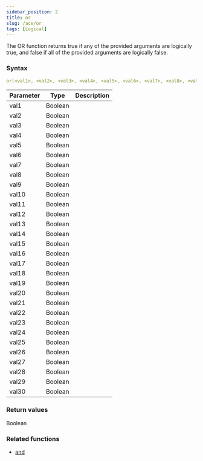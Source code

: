 ```yaml
---
sidebar_position: 2   
title: or
slug: /ace/or
tags: [Logical]
---
```

The OR function returns true if any of the provided arguments are logically true, and false if all of the provided arguments are logically false.
### Syntax

 ```yaml
or(<val1>, <val2>, <val3>, <val4>, <val5>, <val6>, <val7>, <val8>, <val9>, <val10>, <val11>, <val12>, <val13>, <val14>, <val15>, <val16>, <val17>, <val18>, <val19>, <val20>, <val21>, <val22>, <val23>, <val24>, <val25>, <val26>, <val27>, <val28>, <val29>, <val30>)
```
    
| Parameter   | Type | Description |
| ----------- | ---- | ----------- |     
| val1 | Boolean |  |
| val2 | Boolean |  |
| val3 | Boolean |  |
| val4 | Boolean |  |
| val5 | Boolean |  |
| val6 | Boolean |  |
| val7 | Boolean |  |
| val8 | Boolean |  |
| val9 | Boolean |  |
| val10 | Boolean |  |
| val11 | Boolean |  |
| val12 | Boolean |  |
| val13 | Boolean |  |
| val14 | Boolean |  |
| val15 | Boolean |  |
| val16 | Boolean |  |
| val17 | Boolean |  |
| val18 | Boolean |  |
| val19 | Boolean |  |
| val20 | Boolean |  |
| val21 | Boolean |  |
| val22 | Boolean |  |
| val23 | Boolean |  |
| val24 | Boolean |  |
| val25 | Boolean |  |
| val26 | Boolean |  |
| val27 | Boolean |  |
| val28 | Boolean |  |
| val29 | Boolean |  |
| val30 | Boolean |  |

### Return values
Boolean


### Related functions      
* [and](/ace/and)
